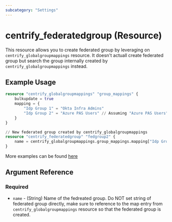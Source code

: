 ```yaml
---
subcategory: "Settings"
---
```


# centrify_federatedgroup (Resource)

This resource allows you to create federated group by leveraging on `centrify_globalgroupmappings` resource. It doesn't actuall create federated group but search the group internally created by `centrify_globalgroupmappings` instead.

## Example Usage

```terraform
resource "centrify_globalgroupmappings" "group_mappings" {
    bulkupdate = true
    mapping = {
        "Idp Group 1" = "Okta Infra Admins"
        "Idp Group 2" = "Azure PAS Users" // Assuming "Azure PAS Users" doesn't exist yet and will be created by this resource
    }
}

// New federated group created by centrify_globalgroupmappings
resource "centrify_federatedgroup" "fedgroup2" {
    name = centrify_globalgroupmappings.group_mappings.mapping["Idp Group 2"] // Reference to "Idp Group 2" map which returns "Azure PAS Users"
}
```

More examples can be found [here](https://github.com/centrify/terraform-provider-centrify/tree/main/examples/centrify_role/role_member_with_federatedgroup.tf)

## Argument Reference

### Required

- `name` - (String) Name of the fedreated group. Do NOT set string of federated group directly, make sure to reference to the map entry from `centrify_globalgroupmappings` resource so that the federated group is created.